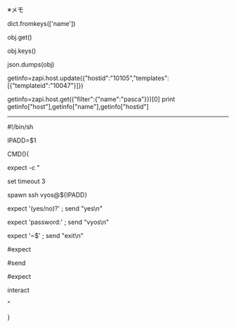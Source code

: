 ※メモ

dict.fromkeys(['name'])

obj.get()

obj.keys()

json.dumps(obj)

getinfo=zapi.host.update({"hostid":"10105","templates":[{"templateid":"10047"}]})

getinfo=zapi.host.get({"filter":{"name":"pasca"}})[0]
print getinfo["host"],getinfo["name"],getinfo["hostid"]

------------------------------------------------------------------

#!/bin/sh

IPADD=$1

CMD(){

expect -c "

set timeout 3

spawn ssh vyos@${IPADD}

expect '(yes/no)?' ; send \"yes\n\"

expect 'password:' ; send \"vyos\n\"

expect '~$' ; send \"exit\n\"

#expect

#send

#expect

interact

"

}
